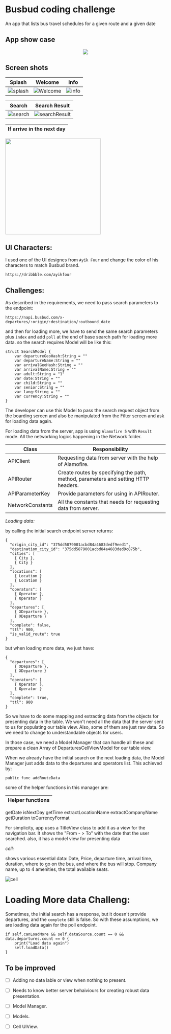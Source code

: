 # Busbud coding challenge
An app that lists bus travel schedules for a given route and a given date


## App show case
<p align="center">
  <img src="https://github.com/sajjadsarkoobi/coding-challenge-native-b/blob/main/Screenshots/busbudShowCase.gif" />
</p>


## Screen shots

Splash | Welcome | Info
--- | ---  | ---
![splash](https://github.com/sajjadsarkoobi/coding-challenge-native-b/blob/main/Screenshots/splashScreen.png) | ![Welcome](https://github.com/sajjadsarkoobi/coding-challenge-native-b/blob/main/Screenshots/welcom.png) | ![info](https://github.com/sajjadsarkoobi/coding-challenge-native-b/blob/main/Screenshots/info.png)

 Search | Search Result
--- | ---
![search](https://github.com/sajjadsarkoobi/coding-challenge-native-b/blob/main/Screenshots/search.png) | ![searchResult](https://github.com/sajjadsarkoobi/coding-challenge-native-b/blob/main/Screenshots/searchResult.png)

If arrive in the next day |
--- |
<img src="https://github.com/sajjadsarkoobi/coding-challenge-native-b/blob/main/Screenshots/cellMagnifier.png" width="300" />


## UI Characters:
I used one of the UI designes from `Ayik Four` and change the color of his characters to match Busbud brand.

`https://dribbble.com/ayikfour`


## Challenges:
As described in the requirements, we need to pass search parameters to the endpoint:

`https://napi.busbud.com/x-departures/:origin/:destination/:outbound_date`

and then for loading more, we have to send the same search parameters plus `index` and add `poll` at the end of base search path for loading more data.
so the search requires Model will be like this:
```
struct SearchModel {
    var departureGeoHash:String = ""
    var departureName:String = ""
    var arrivalGeoHash:String = ""
    var arrivalName:String = ""
    var adult:String = "1"
    var date:String = ""
    var child:String = ""
    var senior:String = ""
    var lang:String = ""
    var currency:String = ""
}
```
The developer can use this Model to pass the search request object from the boarding screen and also be manipulated from the Filter screen and ask for loading data again.

For loading data from the server, app is using `Alamofire 5`  with `Result` mode. All the networking logics happening in the Network folder.

Class | Responsibility 
--- | ---
APIClient | Requesting data from server with the help of Alamofire.
APIRouter | Create routes by specifying the path, method, parameters and setting HTTP headers.
APIParameterKey | Provide parameters for using in APIRouter.
NetworkConstants | All the constants that needs for requesting data from server.
 
*Loading data:*

by calling the initial search endpoint server returns:
```
{
  "origin_city_id": "375dd5879001acbd84a4683dedf9eed1",
  "destination_city_id": "375dd5879001acbd84a4683ded9c875b",
  "cities": [
    { City },
    { City }
  ],
  "locations": [
    { Location }
    { Location }
  ],
  "operators": [
    { Operator },
    { Operator }
  ],
  "departures": [
    { XDeparture },
    { XDeparture }
  ],
  "complete": false,
  "ttl": 900,
  "is_valid_route": true
}
```
but when loading more data, we just have:
```
{
  "departures": [
    { XDeparture },
    { XDeparture }
  ],
  "operators": [
    { Operator },
    { Operator }
  ],
  "complete": true,
  "ttl": 900
}
```

So we have to do some mapping and extracting data from the objects for presenting data in the table. We won't need all the data that the server sent to us for populating our table view. Also, some of them are just raw data. So we need to change to understandable objects for users.

In those case, we need a Model Manager that can handle all these and prepare a clean Array of DeparturesCellViewModel for our table view.

When we already have the initial search on the next loading data, the Model Manager just adds data to the departures and operators list. This achieved by:

`public func addRouteData`

some of the helper functions in this manager are:

Helper functions |
--- |
getDate
isNextDay
getTime
extractLocationName
extractCompanyName
getDuration
toCurrencyFormat


For simplicity, app uses a TitleView class to add it as a view for the navigation bar. It shows the  "From - > To"  with the date that the user searched. also, it has a model view for presenting data

*cell:*

shows various essential data:
Date, Price, departure time, arrival time, duration, where to go on the bus, and where the bus will stop. Company name, up to 4 amenities, the total available seats.

![cell](https://github.com/sajjadsarkoobi/coding-challenge-native-b/blob/main/Screenshots/cells.png)

# Loading More data Challeng:
Sometimes, the initial search has a response, but it doesn't provide departures, and the `complete` still is false. So with these assumptions, we are loading data again for the poll endpoint.
```
if self.canLoadMore && self.dataSource.count == 0 && data.departures.count == 0 {
    print("Load data again")
    self.loadData()
}
```


## To be improved
- [ ] Adding no data lable or view when nothing to present.
- [ ] Needs to know better server behaiviours for creating robust data presentation.
- [ ] Model Manager.
- [ ] Models.
- [ ] Cell UIView.

